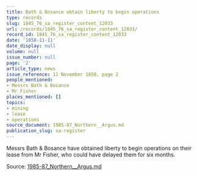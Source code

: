 ```yaml
---
title: Bath & Bosance obtain liberty to begin operations
type: records
slug: 1845_76_sa_register_content_12033
url: /records/1845_76_sa_register_content_12033/
record_id: 1845_76_sa_register_content_12033
date: '1858-11-11'
date_display: null
volume: null
issue_number: null
page: '2'
article_type: news
issue_reference: 11 November 1858, page 2
people_mentioned:
- Messrs Bath & Bosance
- Mr Fisher
places_mentioned: []
topics:
- mining
- lease
- operations
source_document: 1985-87_Northern__Argus.md
publication_slug: sa-register
---
```


Messrs Bath & Bosance have obtained liberty to begin operations on their lease from Mr Fisher, who could have delayed them for six months.

Source: [1985-87_Northern__Argus.md](/downloads/markdown/1985-87_Northern__Argus.md)
